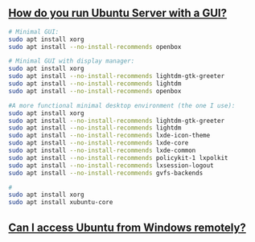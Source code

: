 ## [How do you run Ubuntu Server with a GUI?](https://askubuntu.com/questions/53822/how-do-you-run-ubuntu-server-with-a-gui)
```sh
# Minimal GUI:
sudo apt install xorg
sudo apt install --no-install-recommends openbox

# Minimal GUI with display manager:
sudo apt install xorg
sudo apt install --no-install-recommends lightdm-gtk-greeter
sudo apt install --no-install-recommends lightdm
sudo apt install --no-install-recommends openbox

#A more functional minimal desktop environment (the one I use):
sudo apt install xorg
sudo apt install --no-install-recommends lightdm-gtk-greeter
sudo apt install --no-install-recommends lightdm
sudo apt install --no-install-recommends lxde-icon-theme
sudo apt install --no-install-recommends lxde-core
sudo apt install --no-install-recommends lxde-common
sudo apt install --no-install-recommends policykit-1 lxpolkit
sudo apt install --no-install-recommends lxsession-logout
sudo apt install --no-install-recommends gvfs-backends

#
sudo apt install xorg
sudo apt install xubuntu-core
```
## [Can I access Ubuntu from Windows remotely?](https://askubuntu.com/questions/592537/can-i-access-ubuntu-from-windows-remotely)
